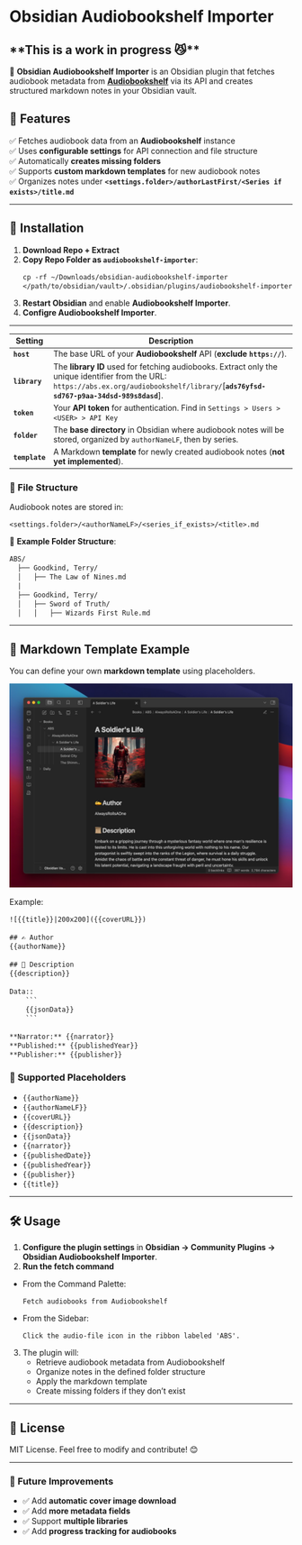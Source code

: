 # Obsidian Audiobookshelf Importer

## \*\*This is a work in progress 😼\*\*

📖 **Obsidian Audiobookshelf Importer** is an Obsidian plugin that fetches audiobook metadata from **[Audiobookshelf](https://www.audiobookshelf.org/)** via its API and creates structured markdown notes in your Obsidian vault.

## 🚀 Features
✅ Fetches audiobook data from an **Audiobookshelf** instance  
✅ Uses **configurable settings** for API connection and file structure  
✅ Automatically **creates missing folders**  
✅ Supports **custom markdown templates** for new audiobook notes  
✅ Organizes notes under **`<settings.folder>/authorLastFirst/<Series if exists>/title.md`**  

---

## 🔧 Installation
1. **Download Repo + Extract**
2. **Copy Repo Folder as `audiobookshelf-importer`**:
   ```
   cp -rf ~/Downloads/obsidian-audiobookshelf-importer </path/to/obsidian/vault>/.obsidian/plugins/audiobookshelf-importer
   ```
3. **Restart Obsidian** and enable **Audiobookshelf Importer**.
4. **Configre Audiobookshelf Importer**.

---

| **Setting**   | **Description** |
|--------------|---------------|
| **`host`** | The base URL of your **Audiobookshelf** API (**exclude `https://`**). |
| **`library`** | The **library ID** used for fetching audiobooks. Extract only the unique identifier from the URL: `https://abs.ex.org/audiobookshelf/library/`[**`ads76yfsd-sd767-p9aa-34dsd-989s8dasd`**]. |
| **`token`** | Your **API token** for authentication. Find in `Settings > Users > <USER> > API Key` |
| **`folder`** | The **base directory** in Obsidian where audiobook notes will be stored, organized by `authorNameLF`, then by series. |
| **`template`** | A Markdown **template** for newly created audiobook notes (**not yet implemented**). |

### 📁 File Structure
Audiobook notes are stored in:
```
<settings.folder>/<authorNameLF>/<series_if_exists>/<title>.md
```
🔹 **Example Folder Structure**:
```
ABS/
  ├── Goodkind, Terry/
  │   ├── The Law of Nines.md
  |   
  ├── Goodkind, Terry/
  │   ├── Sword of Truth/
  │   │   ├── Wizards First Rule.md
```

---

## 📜 Markdown Template Example
You can define your own **markdown template** using placeholders.


![](resources/import.png)

Example:
```
![{{title}}|200x200]({{coverURL}})

## ✍️ Author 
{{authorName}}

## 📜 Description
{{description}}

Data:: 
    ```
    {{jsonData}}
    ```

**Narrator:** {{narrator}}   
**Published:** {{publishedYear}}  
**Publisher:** {{publisher}}  

```

### 🔹 Supported Placeholders
- `{{authorName}}`
- `{{authorNameLF}}`
- `{{coverURL}}`
- `{{description}}`
- `{{jsonData}}`
- `{{narrator}}`
- `{{publishedDate}}`
- `{{publishedYear}}`
- `{{publisher}}` 
- `{{title}}`

---

## 🛠️ Usage
1. **Configure the plugin settings** in **Obsidian → Community Plugins → Obsidian Audiobookshelf Importer**.
2. **Run the fetch command** 

* From the Command Palette:  
   ```
   Fetch audiobooks from Audiobookshelf
   ```
* From the Sidebar:
   ```
   Click the audio-file icon in the ribbon labeled 'ABS'.
   ```
3. The plugin will:
   - Retrieve audiobook metadata from Audiobookshelf
   - Organize notes in the defined folder structure
   - Apply the markdown template
   - Create missing folders if they don’t exist

---

## 📜 License
MIT License. Feel free to modify and contribute! 😊

---

### 🚀 Future Improvements
- ✅ Add **automatic cover image download**
- ✅ Add **more metadata fields**
- ✅ Support **multiple libraries**
- ✅ Add **progress tracking for audiobooks**
